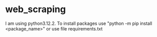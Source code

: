 # web_scraping

I am using python3.12.2. To install packages use "python -m pip install <package_name>" or use file requirements.txt
